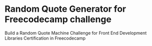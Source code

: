 # Random Quote Generator for Freecodecamp challenge

Build a Random Quote Machine Challenge for Front End Development Libraries Certification in Freecodecamp

